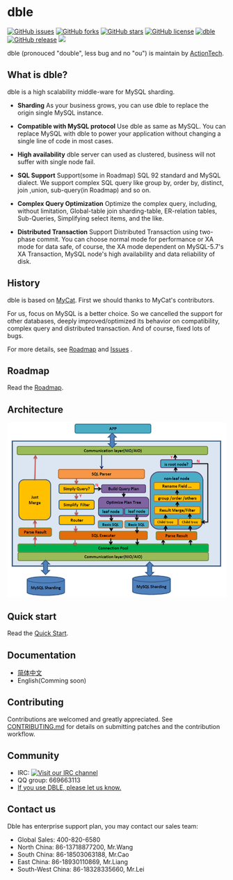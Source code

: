 # dble


[![GitHub issues](https://img.shields.io/github/issues/actiontech/dble.svg)](https://github.com/actiontech/dble/issues)
[![GitHub forks](https://img.shields.io/github/forks/actiontech/dble.svg)](https://github.com/actiontech/dble/network/members)
[![GitHub stars](https://img.shields.io/github/stars/actiontech/dble.svg)](https://github.com/actiontech/dble/stargazers)
[![GitHub license](https://img.shields.io/github/license/actiontech/dble.svg)](https://github.com/actiontech/dble/blob/master/LICENSE)
[![dble](https://img.shields.io/badge/dble-working%20in%20banks-blue.svg)](https://github.com/actiontech/dble)
[![GitHub release](https://img.shields.io/github/release/actiontech/dble.svg)](https://github.com/actiontech/dble/releases)
<img src="https://travis-ci.org/actiontech/dble.svg?branch=master">

dble (pronouced "double", less bug and no "ou") is maintain by [ActionTech](http://www.actionsky.com/).

## What is dble?

dble is a high scalability middle-ware for MySQL sharding. 

- __Sharding__
As your business grows, you can use dble to replace the origin single MySQL instance. 

- __Compatible with MySQL protocol__
Use dble as same as MySQL. You can replace MySQL with dble to power your application without changing a single line of code in most cases.

- __High availability__
dble server can used as clustered, business will not suffer with single node fail.

- __SQL Support__
Support(some in Roadmap) SQL 92 standard and MySQL dialect. We support complex SQL query like group by, order by, distinct, join ,union, sub-query(in Roadmap) and so on.

- __Complex Query Optimization__
Optimize the complex query, including, without limitation, Global-table join sharding-table, ER-relation tables, Sub-Queries, Simplifying select items, and the like.

- __Distributed Transaction__
Support Distributed Transaction using two-phase commit. You can choose normal mode for performance or XA mode for data safe, of course, the XA mode dependent on MySQL-5.7's XA Transaction, MySQL node's high availability and data reliability of disk.


## History
dble is based on [MyCat](https://github.com/MyCATApache/Mycat-Server). First we should thanks to MyCat's contributors.

For us, focus on MySQL is a better choice. So we cancelled the support for other databases, deeply improved/optimized its behavior on compatibility, complex query and distributed transaction. And of course, fixed lots of bugs.

For more details, see [Roadmap](./docs/ROADMAP.md) and [Issues](https://github.com/actiontech/dble/issues) . 

## Roadmap

Read the [Roadmap](./docs/ROADMAP.md).

## Architecture

![architecture](./docs/architecture.PNG)

## Quick start 
Read the [Quick Start](./docs/QUICKSTART.md).

## Documentation
+ [简体中文](https://actiontech.github.io/dble-docs-cn/)
+ English(Comming soon)

## Contributing

Contributions are welcomed and greatly appreciated. See [CONTRIBUTING.md](./docs/CONTRIBUTING.md)
for details on submitting patches and the contribution workflow.

## Community

* IRC: [![Visit our IRC channel](https://kiwiirc.com/buttons/irc.freenode.net/dble.png)](https://kiwiirc.com/client/irc.freenode.net/?nick=user|?&theme=cli#dble)
* QQ group: 669663113
* [If you use DBLE, please let us know.](https://wj.qq.com/s/2291106/09f4)

## Contact us

Dble has enterprise support plan, you may contact our sales team: 
* Global Sales: 400-820-6580
* North China: 86-13718877200, Mr.Wang
* South China: 86-18503063188, Mr.Cao
* East China: 86-18930110869, Mr.Liang
* South-West China: 86-18328335660, Mr.Lei
